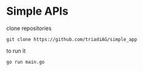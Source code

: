# Simple APIs  
clone repositories
```
git clone https://github.com/triadiAG/simple_app
```  

to run it
```
go run main.go
```